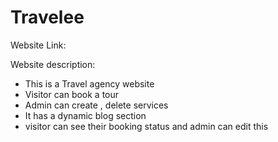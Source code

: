 # Travelee 

Website Link:

Website description:

* This is a Travel agency website
* Visitor can book a tour
* Admin can create , delete services
* It has a dynamic blog section
* visitor can see their booking status and admin can edit this


